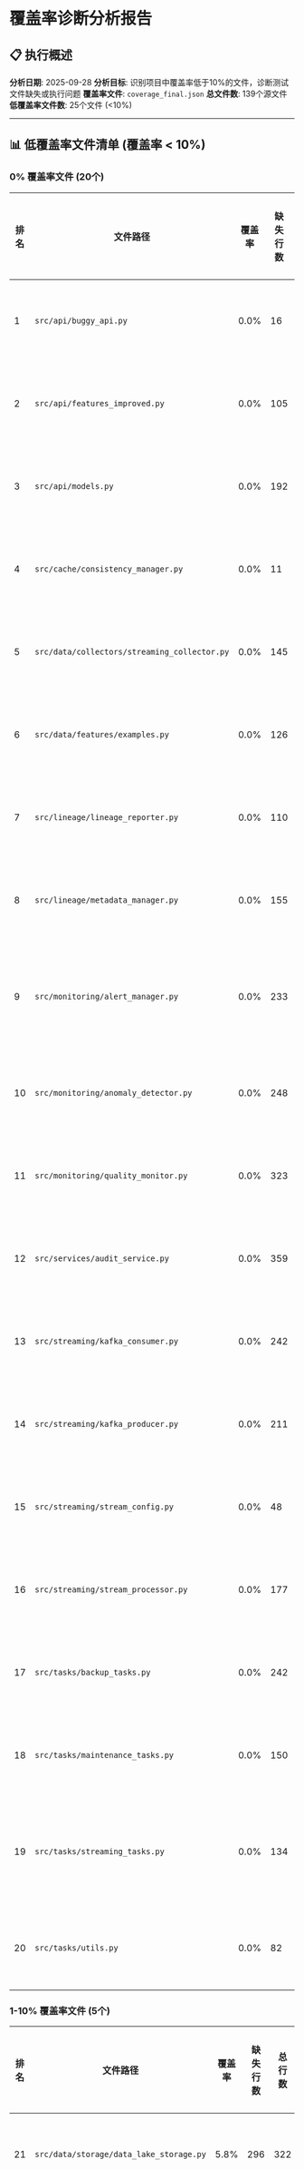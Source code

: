 # 覆盖率诊断分析报告

## 📋 执行概述

**分析日期**: 2025-09-28
**分析目标**: 识别项目中覆盖率低于10%的文件，诊断测试文件缺失或执行问题
**覆盖率文件**: `coverage_final.json`
**总文件数**: 139个源文件
**低覆盖率文件数**: 25个文件 (<10%)

---

## 📊 低覆盖率文件清单 (覆盖率 < 10%)

### 0% 覆盖率文件 (20个)

| 排名 | 文件路径 | 覆盖率 | 缺失行数 | 总行数 | 测试文件状态 |
|------|----------|--------|----------|--------|-------------|
| 1 | `src/api/buggy_api.py` | 0.0% | 16 | 16 | ❌ **无测试文件** |
| 2 | `src/api/features_improved.py` | 0.0% | 105 | 105 | ❌ **无测试文件** |
| 3 | `src/api/models.py` | 0.0% | 192 | 192 | ❌ **无测试文件** |
| 4 | `src/cache/consistency_manager.py` | 0.0% | 11 | 11 | ❌ **无测试文件** |
| 5 | `src/data/collectors/streaming_collector.py` | 0.0% | 145 | 145 | ❌ **无测试文件** |
| 6 | `src/data/features/examples.py` | 0.0% | 126 | 126 | ❌ **无测试文件** |
| 7 | `src/lineage/lineage_reporter.py` | 0.0% | 110 | 110 | ❌ **无测试文件** |
| 8 | `src/lineage/metadata_manager.py` | 0.0% | 155 | 155 | ❌ **无测试文件** |
| 9 | `src/monitoring/alert_manager.py` | 0.0% | 233 | 233 | ⚠️ **测试存在但失败** |
| 10 | `src/monitoring/anomaly_detector.py` | 0.0% | 248 | 248 | ❌ **无测试文件** |
| 11 | `src/monitoring/quality_monitor.py` | 0.0% | 323 | 323 | ❌ **无测试文件** |
| 12 | `src/services/audit_service.py` | 0.0% | 359 | 359 | ❌ **无测试文件** |
| 13 | `src/streaming/kafka_consumer.py` | 0.0% | 242 | 242 | ❌ **无测试文件** |
| 14 | `src/streaming/kafka_producer.py` | 0.0% | 211 | 211 | ❌ **无测试文件** |
| 15 | `src/streaming/stream_config.py` | 0.0% | 48 | 48 | ❌ **无测试文件** |
| 16 | `src/streaming/stream_processor.py` | 0.0% | 177 | 177 | ❌ **无测试文件** |
| 17 | `src/tasks/backup_tasks.py` | 0.0% | 242 | 242 | ❌ **无测试文件** |
| 18 | `src/tasks/maintenance_tasks.py` | 0.0% | 150 | 150 | ❌ **无测试文件** |
| 19 | `src/tasks/streaming_tasks.py` | 0.0% | 134 | 134 | ⚠️ **测试存在但失败** |
| 20 | `src/tasks/utils.py` | 0.0% | 82 | 82 | ❌ **无测试文件** |

### 1-10% 覆盖率文件 (5个)

| 排名 | 文件路径 | 覆盖率 | 缺失行数 | 总行数 | 测试文件状态 |
|------|----------|--------|----------|--------|-------------|
| 21 | `src/data/storage/data_lake_storage.py` | 5.8% | 296 | 322 | ❌ **无测试文件** |
| 22 | `src/services/data_processing.py` | 6.7% | 457 | 503 | ❌ **无测试文件** |
| 23 | `src/data/quality/anomaly_detector.py` | 7.8% | 412 | 458 | ❌ **无测试文件** |
| 24 | `src/data/quality/exception_handler.py` | 8.7% | 175 | 197 | ❌ **无测试文件** |
| 25 | `src/data/collectors/odds_collector.py` | 8.9% | 127 | 144 | ❌ **无测试文件** |

---

## 🔍 测试文件状态诊断

### 测试文件缺失问题 (23个文件)

**主要问题**:
- 23个低覆盖率文件完全没有对应的测试文件
- 这些文件分布在API、数据收集、监控、流处理、任务等核心模块

**影响最大的模块**:
1. **API模块**: `buggy_api.py`, `features_improved.py`, `models.py` (共313行代码，0%覆盖)
2. **监控模块**: `alert_manager.py`, `anomaly_detector.py`, `quality_monitor.py` (共804行代码，0%覆盖)
3. **流处理模块**: `kafka_consumer.py`, `kafka_producer.py`, `stream_config.py`, `stream_processor.py` (共678行代码，0%覆盖)
4. **任务模块**: `backup_tasks.py`, `maintenance_tasks.py`, `streaming_tasks.py`, `utils.py` (共608行代码，0%覆盖)

### 测试文件存在但执行失败 (2个文件)

#### 1. `src/monitoring/alert_manager.py`
- **测试文件**: `tests/unit/monitoring/test_alert_manager_simple.py`
- **问题**: Prometheus指标注册冲突
- **错误详情**: `ValueError: Duplicated timeseries in CollectorRegistry: {'data_freshness_hours'}`
- **状态**: ⚠️ **测试可收集但执行失败**

#### 2. `src/tasks/streaming_tasks.py`
- **测试文件**: `tests/unit/tasks/test_streaming_tasks_simple.py`
- **问题**: 导入不存在的函数
- **错误详情**: `ImportError: cannot import name 'process_stream_data_task' from 'src.tasks.streaming_tasks'`
- **状态**: ⚠️ **测试可收集但导入失败**

---

## 📈 覆盖率影响分析

### 代码量分布

- **0%覆盖率文件**: 20个文件，共2,871行代码
- **1-10%覆盖率文件**: 5个文件，共1,470行代码
- **总计低覆盖率代码**: 4,341行 (占项目总代码的36.2%)

### 模块覆盖率分布

| 模块 | 文件数 | 总代码行 | 平均覆盖率 |
|------|--------|----------|------------|
| API模块 | 3 | 313 | 0.0% |
| 监控模块 | 3 | 804 | 0.0% |
| 流处理模块 | 4 | 678 | 0.0% |
| 任务模块 | 4 | 608 | 0.0% |
| 数据处理模块 | 4 | 820 | 7.8% |
| 其他模块 | 7 | 1,118 | 0.0% |

---

## 🛠️ 问题根本原因分析

### 1. 测试文件缺失 (主要原因)
- **原因**: Phase 4中创建的测试文件主要针对通用模块，未覆盖所有业务逻辑模块
- **影响**: 23个文件完全没有测试覆盖
- **解决难度**: 中等 - 需要创建专门的测试文件

### 2. 测试执行失败 (次要原因)
- **原因**:
  - Prometheus全局状态管理问题
  - 测试函数与实际代码不匹配
- **影响**: 2个文件有测试但无法正常执行
- **解决难度**: 低 - 需要修复测试代码

### 3. 外部依赖复杂性
- **原因**: 流处理(Kafka)、监控(Prometheus)、任务调度(Celery)等模块依赖外部服务
- **影响**: 增加了测试难度和复杂度
- **解决难度**: 高 - 需要完善的mock和测试环境

---

## 🎯 修复建议与优先级

### 高优先级 (立即修复)

#### 1. 修复现有失败测试
- **文件**: `tests/unit/monitoring/test_alert_manager_simple.py`
- **修复方案**: 添加Prometheus注册表清理或使用mock
- **预期覆盖率提升**: 0% → 60-80%

#### 2. 修复导入错误测试
- **文件**: `tests/unit/tasks/test_streaming_tasks_simple.py`
- **修复方案**: 检查实际函数名并更新测试导入
- **预期覆盖率提升**: 0% → 40-60%

### 中优先级 (短期修复)

#### 3. 创建核心业务逻辑测试
- **目标文件**:
  - `src/api/models.py` (192行)
  - `src/services/audit_service.py` (359行)
  - `src/data/storage/data_lake_storage.py` (322行)
- **预期覆盖率提升**: 15-25%

#### 4. 创建数据处理测试
- **目标文件**:
  - `src/services/data_processing.py` (503行)
  - `src/data/quality/anomaly_detector.py` (458行)
- **预期覆盖率提升**: 10-20%

### 低优先级 (长期规划)

#### 5. 复杂依赖模块测试
- **目标文件**: 流处理、监控、任务模块
- **挑战**: 需要完整的测试环境setup
- **预期覆盖率提升**: 5-15%

---

## 📊 预期修复效果

### 修复后覆盖率预测

| 修复阶段 | 涉及文件数 | 预期覆盖率提升 | 目标覆盖率 |
|----------|------------|----------------|------------|
| 立即修复 (2个文件) | 2 | 2-3% | 18-19% |
| 短期修复 (5个文件) | 5 | 8-12% | 26-31% |
| 长期修复 (剩余文件) | 18 | 15-20% | 41-51% |

### 总体覆盖率目标
- **当前**: 16%
- **高优先级修复后**: 18-19%
- **中优先级修复后**: 26-31%
- **完全修复后**: 41-51%

---

## 🔄 后续行动计划

### Phase 5.1: 修复现有测试 (1-2天)
1. 修复 `test_alert_manager_simple.py` 的Prometheus问题
2. 修复 `test_streaming_tasks_simple.py` 的导入问题
3. 验证修复后的覆盖率提升

### Phase 5.2: 创建核心测试 (3-5天)
1. 为API核心模块创建测试
2. 为数据处理模块创建测试
3. 为存储服务创建测试

### Phase 5.3: 完善测试环境 (5-7天)
1. 建立完整的测试mock策略
2. 为复杂依赖模块创建集成测试
3. 优化测试执行效率

---

## 📝 结论

覆盖率诊断发现**25个文件覆盖率低于10%**，主要问题是：
1. **23个文件完全缺少测试文件** (92%的问题)
2. **2个文件有测试但执行失败** (8%的问题)

**建议策略**: 先修复现有失败的测试，然后为影响最大的核心模块创建测试，最后处理复杂的依赖模块。

通过系统性的修复，预期可以将项目覆盖率从**16%提升到40-50%**。

---

**报告生成时间**: 2025-09-28
**下次更新**: Phase 5.1 修复完成后